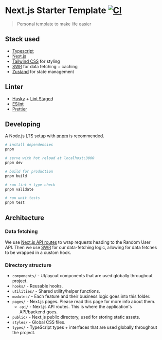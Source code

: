 # Next.js Starter Template [![CI](https://github.com/vashafaris/nextjs-starter-template/actions/workflows/ci.yml/badge.svg)](https://github.com/vashafaris/nextjs-starter-template/actions/workflows/ci.yml)

> Personal template to make life easier

## Stack used

- [Typescript](https://typescriptlang.org/)
- [Next.js](https://nextjs.org/)
- [Tailwind CSS](https://tailwindcss.com/) for styling
- [SWR](https://swr.vercel.app/) for data fetching + caching
- [Zustand](https://zustand-demo.pmnd.rs/) for state management

## Linter

- [Husky](https://typicode.github.io/husky/#/) + [Lint Staged](https://github.com/okonet/lint-staged)
- [ESlint](https://eslint.org/)
- [Prettier](https://prettier.io/)

## Developing

A Node.js LTS setup with [pnpm](https://pnpm.io/) is recommended.

```bash
# install dependencies
pnpm

# serve with hot reload at localhost:3000
pnpm dev

# build for production
pnpm build

# run lint + type check
pnpm validate

# run unit tests
pnpm test
```

## Architecture

### Data fetching

We use [Next.js API routes](https://nextjs.org/docs/api-routes/introduction) to wrap requests heading to the Random User API. Then we use [SWR](https://swr.vercel.app/) for our data-fetching logic, allowing for data fetches to be wrapped in a custom hook.

### Directory structure

- `components/` - UI/layout components that are used globally throughout project.
- `hooks/` - Reusable hooks.
- `utilities/` - Shared utility/helper functions.
- `modules/` - Each feature and their business logic goes into this folder.
- `pages/` - Next.js pages. Please read this page for more info about them.
  - `api/` - Next.js API routes. This is where the application's API/backend goes.
- `public/` - Next.js public directory, used for storing static assets.
- `styles/` - Global CSS files.
- `types/` - TypeScript types + interfaces that are used globally throughout the project.
